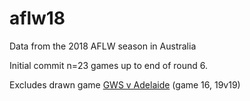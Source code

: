# aflw18

Data from the 2018 AFLW season in Australia

Initial commit n=23 games up to end of round 6.

Excludes drawn game [GWS v Adelaide](http://www.afl.com.au/news/2018-02-25/aflw-match-report-gws-crows-in-dramatic-draw) (game 16, 19v19)
